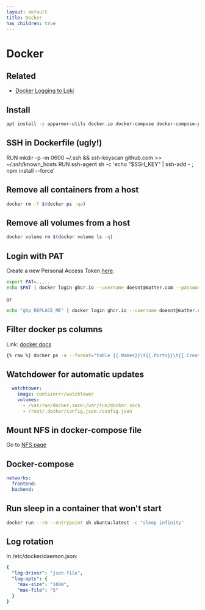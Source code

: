```yaml
---
layout: default
title: Docker
has_children: true
---
```


# Docker

## Related

- [Docker Logging to Loki](https://docs.aikedejongste.nl/logging/loki.html)

## Install

```bash
apt install -y apparmor-utils docker.io docker-compose docker-compose-plugin
```

## SSH in Dockerfile (ugly!)

RUN mkdir -p -m 0600 ~/.ssh && ssh-keyscan github.com >> ~/.ssh/known_hosts
RUN ssh-agent sh -c 'echo "$SSH_KEY" | ssh-add - ; npm install --force'

## Remove all containers from a host

```bash
docker rm -f $(docker ps -qa)
```

## Remove all volumes from a host

```bash
docker volume rm $(docker volume ls -q)
```

## Login with PAT

Create a new Personal Access Token [here](https://github.com/settings/tokens/new).

```bash
export PAT=.....
echo $PAT | docker login ghcr.io --username doesnt@matter.com --password-stdin
```

or

```bash
echo "ghp_REPLACE_ME" | docker login ghcr.io --username doesnt@matter.com --password-stdin
```

## Filter docker ps columns

Link: [docker docs](https://docs.docker.com/engine/reference/commandline/ps/#format)

```bash
{% raw %} docker ps -a --format="table {{.Names}}\t{{.Ports}}\t{{.CreatedAt}}\t{{.Status}}\t{{.Mounts}}" {% endraw %}
```

## Watchdower for automatic updates

```yaml
  watchtower:
    image: containrrr/watchtower
    volumes:
      - /var/run/docker.sock:/var/run/docker.sock
      - /root/.docker/config.json:/config.json
```

## Mount NFS in docker-compose file

<!-- markdown-link-check-disable -->
Go to [NFS page](linux/nfs.html)
<!-- markdown-link-check-enable -->

## Docker-compose

```yaml
networks:
  frontend:
  backend:
```

## Run sleep in a container that won't start

```bash
docker run --rm --entrypoint sh ubuntu:latest -c "sleep infinity"
```

## Log rotation

In /etc/docker/daemon.json:

```yaml
{
  "log-driver": "json-file",
  "log-opts": {
    "max-size": "100m",
    "max-file": "5"
  }
}
```
